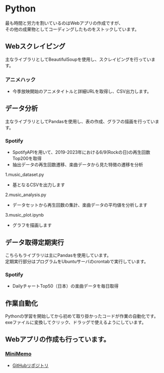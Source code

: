 # Python  
最も時間と労力を割いているのはWebアプリの作成ですが、  
その他の成果物としてコーディングしたものをストックしています。  
  
## Webスクレイピング  
主なライブラリとしてBeautifulSoupを使用し、スクレイピングを行っています。  
  
### アニメハック  
  
- 今季放映開始のアニメタイトルと詳細URLを取得し、CSV出力します。  
  
## データ分析  
主なライブラリとしてPandasを使用し、表の作成、グラフの描画を行っています。  
  
### Spotify  
  
- SpotifyAPIを用いて、2019-2023年における6/9(Rockの日)の再生回数Top200を取得
- 抽出データの再生回数遷移、楽曲データから見た特徴の遷移を分析  
  
1.music_dataset.py  
- 基となるCSVを出力します  
  
2.music_analysis.py  
- データセットから再生回数の集計、楽曲データの平均値を分析します  
  
3.music_plot.ipynb  
- グラフを描画します
  
## データ取得定期実行  
こちらもライブラリは主にPandasを使用しています。  
定期実行部分はプログラムをUbuntuサーバのcrontabで実行しています。  
  
### Spotify  
  
- DailyチャートTop50（日本）の楽曲データを毎日取得
  
## 作業自動化  
Pythonの学習を開始してから初めて取り掛かったコードが作業の自動化です。  
exeファイルに変換してクリック、ドラッグで使えるようにしています。  
  
  
## Webアプリの作成も行っています。  
  
### [MiniMemo](https://yw-app.net)  
  
- [GitHubリポジトリ](https://github.com/Y-Watanabe-Eng/minimemo)

